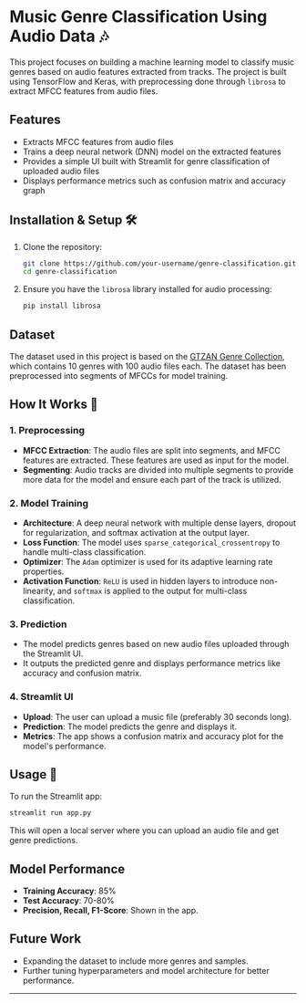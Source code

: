 # Music Genre Classification Using Audio Data 🎶

This project focuses on building a machine learning model to classify music genres based on audio features extracted from tracks. The project is built using TensorFlow and Keras, with preprocessing done through `librosa` to extract MFCC features from audio files.

## Features
- Extracts MFCC features from audio files
- Trains a deep neural network (DNN) model on the extracted features
- Provides a simple UI built with Streamlit for genre classification of uploaded audio files
- Displays performance metrics such as confusion matrix and accuracy graph


## Installation & Setup 🛠️

1. Clone the repository:
    ```bash
    git clone https://github.com/your-username/genre-classification.git
    cd genre-classification
    ```

2. Ensure you have the `librosa` library installed for audio processing:
    ```bash
    pip install librosa
    ```

## Dataset
The dataset used in this project is based on the [GTZAN Genre Collection](http://marsyas.info/downloads/datasets.html), which contains 10 genres with 100 audio files each. The dataset has been preprocessed into segments of MFCCs for model training.

## How It Works 🚀

### 1. Preprocessing
- **MFCC Extraction**: The audio files are split into segments, and MFCC features are extracted. These features are used as input for the model.
- **Segmenting**: Audio tracks are divided into multiple segments to provide more data for the model and ensure each part of the track is utilized.

### 2. Model Training
- **Architecture**: A deep neural network with multiple dense layers, dropout for regularization, and softmax activation at the output layer.
- **Loss Function**: The model uses `sparse_categorical_crossentropy` to handle multi-class classification.
- **Optimizer**: The `Adam` optimizer is used for its adaptive learning rate properties.
- **Activation Function**: `ReLU` is used in hidden layers to introduce non-linearity, and `softmax` is applied to the output for multi-class classification.
  
### 3. Prediction
- The model predicts genres based on new audio files uploaded through the Streamlit UI.
- It outputs the predicted genre and displays performance metrics like accuracy and confusion matrix.

### 4. Streamlit UI
- **Upload**: The user can upload a music file (preferably 30 seconds long).
- **Prediction**: The model predicts the genre and displays it.
- **Metrics**: The app shows a confusion matrix and accuracy plot for the model's performance.

## Usage 🚀

To run the Streamlit app:
```bash
streamlit run app.py
```

This will open a local server where you can upload an audio file and get genre predictions.

## Model Performance

- **Training Accuracy**: 85% 
- **Test Accuracy**: 70-80%
- **Precision, Recall, F1-Score**: Shown in the app.

  
## Future Work

- Expanding the dataset to include more genres and samples.
- Further tuning hyperparameters and model architecture for better performance.

---